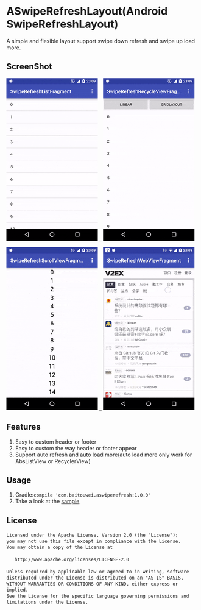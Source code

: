 ASwipeRefreshLayout(Android SwipeRefreshLayout)
============
A simple and flexible layout support swipe down refresh and swipe up load more.

ScreenShot
-------
![s1]    _   ![s2]

![s3]    _   ![s4]

Features
-------
1. Easy to custom header or footer
2. Easy to custom the way header or footer appear
3. Support auto refresh and auto load more(auto load more only work for AbsListView or RecyclerView)

Usage
-------
1. Gradle:``` compile 'com.baitouwei.aswiperefresh:1.0.0' ```
2. Take a look at the [sample][sample]


License
-------

    Licensed under the Apache License, Version 2.0 (the "License");
    you may not use this file except in compliance with the License.
    You may obtain a copy of the License at

       http://www.apache.org/licenses/LICENSE-2.0

    Unless required by applicable law or agreed to in writing, software
    distributed under the License is distributed on an "AS IS" BASIS,
    WITHOUT WARRANTIES OR CONDITIONS OF ANY KIND, either express or implied.
    See the License for the specific language governing permissions and
    limitations under the License.
    
    
[s1]:/screenshot/s1_p.gif
[s2]:/screenshot/s2_p.gif
[s3]:/screenshot/s3_p.gif
[s4]:/screenshot/s4_p.gif
[sample]:/app



